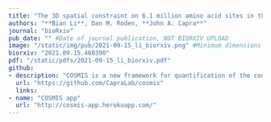 ```yaml
---
title: "The 3D spatial constraint on 6.1 million amino acid sites in the human proteome"
authors: "**Bian Li**, Dan M. Roden, **John A. Capra**"
journal: "bioRxiv"
pub_date: "" #Date of journal publication, NOT BIORXIV UPLOAD
image: "/static/img/pub/2021-09-15_li_biorxiv.png" #Minimum dimensions of
biorxiv: "2021.09.15.460390"
pdf: "/static/pdfs/2021-09-15_li_biorxiv.pdf"
github:
- description: "COSMIS is a new framework for quantification of the constraint on protein-coding genetic variation in 3D spatial neighborhoods. It leverages recent advances in computational structure prediction, large-scale sequencing data from gnomAD, and a mutation-spectrum-aware statistical model."
  url: "https://github.com/CapraLab/cosmis"
  links:
- name: "COSMIS app"
  url: "http://cosmis-app.herokuapp.com/"
---
```

